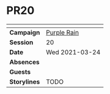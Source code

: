 # PR20

| []() | |
| --- | --- |
| **Campaign** | [Purple Rain](../purple-rain.md) |
| **Session** | 20 |
| **Date** | Wed 2021-03-24 |
| **Absences** | |
| **Guests** | |
| **Storylines** | TODO |
